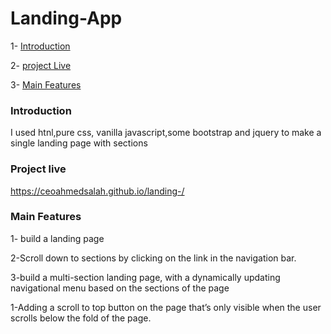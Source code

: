 # Landing-App 
1- [Introduction](#introduction) 

2- [project Live](#projectlive)

3- [Main Features](#mainfeatures) 

### Introduction

I used htnl,pure css, vanilla javascript,some bootstrap and jquery to make a single landing page with sections 

### Project live
https://ceoahmedsalah.github.io/landing-/

### Main Features

1- build a landing page

2-Scroll down to sections by clicking on the link in the navigation bar.

3-build a multi-section landing page, with a dynamically updating navigational menu based on the sections of the page

1-Adding a scroll to top button on the page that’s only visible when the user scrolls below the fold of the page.
